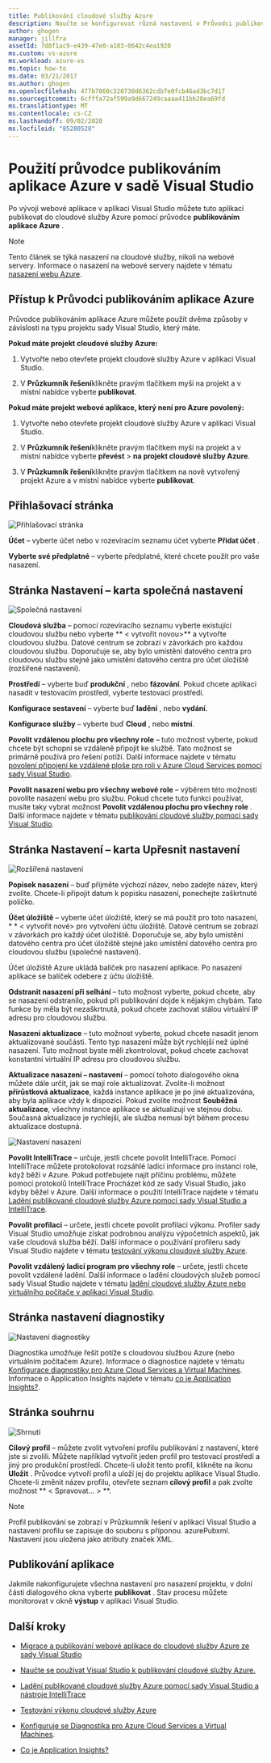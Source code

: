 ```yaml
---
title: Publikování cloudové služby Azure
description: Naučte se konfigurovat různá nastavení v Průvodci publikováním aplikace Azure v nástroji Visual Studio.
author: ghogen
manager: jillfra
assetId: 7d8f1ac9-e439-47e0-a183-0642c4ea1920
ms.custom: vs-azure
ms.workload: azure-vs
ms.topic: how-to
ms.date: 03/21/2017
ms.author: ghogen
ms.openlocfilehash: 477b7860c320730d6362cdb7e0fcb46ad3bc7d17
ms.sourcegitcommit: 6cfffa72af599a9d667249caaaa411bb28ea69fd
ms.translationtype: MT
ms.contentlocale: cs-CZ
ms.lasthandoff: 09/02/2020
ms.locfileid: "85280528"
---
```

# <a name="using-the-visual-studio-publish-azure-application-wizard"></a>Použití průvodce publikováním aplikace Azure v sadě Visual Studio

Po vývoji webové aplikace v aplikaci Visual Studio můžete tuto aplikaci publikovat do cloudové služby Azure pomocí průvodce **publikováním aplikace Azure** .

> [!Note]
> Tento článek se týká nasazení na cloudové služby, nikoli na webové servery. Informace o nasazení na webové servery najdete v tématu [nasazení webu Azure](https://social.msdn.microsoft.com/Search/windowsazure?query=How%20to%20Deploy%20an%20Azure%20Web%20Site&Refinement=138&ac=4#refinementChanges=117&pageNumber=1&showMore=false).

## <a name="accessing-the-publish-azure-application-wizard"></a>Přístup k Průvodci publikováním aplikace Azure

Průvodce publikováním aplikace Azure můžete použít dvěma způsoby v závislosti na typu projektu sady Visual Studio, který máte.

**Pokud máte projekt cloudové služby Azure:**

1. Vytvořte nebo otevřete projekt cloudové služby Azure v aplikaci Visual Studio.

1. V **Průzkumník řešení**klikněte pravým tlačítkem myši na projekt a v místní nabídce vyberte **publikovat**.

**Pokud máte projekt webové aplikace, který není pro Azure povolený:**

1. Vytvořte nebo otevřete projekt cloudové služby Azure v aplikaci Visual Studio.

1. V **Průzkumník řešení**klikněte pravým tlačítkem myši na projekt a v místní nabídce vyberte **převést**  >  **na projekt cloudové služby Azure**.

1. V **Průzkumník řešení**klikněte pravým tlačítkem na nově vytvořený projekt Azure a v místní nabídce vyberte **publikovat**.

## <a name="sign-in-page"></a>Přihlašovací stránka

![Přihlašovací stránka](./media/vs-azure-tools-publish-azure-application-wizard/sign-in.png)

**Účet** – vyberte účet nebo v rozevíracím seznamu účet vyberte **Přidat účet** .

**Vyberte své předplatné** – vyberte předplatné, které chcete použít pro vaše nasazení.

## <a name="settings-page---common-settings-tab"></a>Stránka Nastavení – karta společná nastavení

![Společná nastavení](./media/vs-azure-tools-publish-azure-application-wizard/settings-common-settings.png)

**Cloudová služba** – pomocí rozevíracího seznamu vyberte existující cloudovou službu nebo vyberte ** &lt; vytvořit novou>** a vytvořte cloudovou službu. Datové centrum se zobrazí v závorkách pro každou cloudovou službu. Doporučuje se, aby bylo umístění datového centra pro cloudovou službu stejné jako umístění datového centra pro účet úložiště (rozšířené nastavení).

**Prostředí** – vyberte buď **produkční** , nebo **fázování**. Pokud chcete aplikaci nasadit v testovacím prostředí, vyberte testovací prostředí.

**Konfigurace sestavení** – vyberte buď **ladění** , nebo **vydání**.

**Konfigurace služby** – vyberte buď **Cloud** , nebo **místní**.

**Povolit vzdálenou plochu pro všechny role** – tuto možnost vyberte, pokud chcete být schopni se vzdáleně připojit ke službě. Tato možnost se primárně používá pro řešení potíží. Další informace najdete v tématu [povolení připojení ke vzdálené ploše pro roli v Azure Cloud Services pomocí sady Visual Studio](/azure/cloud-services/cloud-services-role-enable-remote-desktop-visual-studio).

**Povolit nasazení webu pro všechny webové role** – výběrem této možnosti povolíte nasazení webu pro službu. Pokud chcete tuto funkci používat, musíte taky vybrat možnost **Povolit vzdálenou plochu pro všechny role** . Další informace najdete v tématu [publikování cloudové služby pomocí sady Visual Studio](vs-azure-tools-publishing-a-cloud-service.md).

## <a name="settings-page---advanced-settings-tab"></a>Stránka Nastavení – karta Upřesnit nastavení

![Rozšířená nastavení](./media/vs-azure-tools-publish-azure-application-wizard/settings-advanced-settings.png)

**Popisek nasazení** – buď přijměte výchozí název, nebo zadejte název, který zvolíte. Chcete-li připojit datum k popisku nasazení, ponechejte zaškrtnuté políčko.

**Účet úložiště** – vyberte účet úložiště, který se má použít pro toto nasazení, * * &lt; vytvořit nové> pro vytvoření účtu úložiště. Datové centrum se zobrazí v závorkách pro každý účet úložiště. Doporučuje se, aby bylo umístění datového centra pro účet úložiště stejné jako umístění datového centra pro cloudovou službu (společné nastavení).

Účet úložiště Azure ukládá balíček pro nasazení aplikace. Po nasazení aplikace se balíček odebere z účtu úložiště.

**Odstranit nasazení při selhání** – tuto možnost vyberte, pokud chcete, aby se nasazení odstranilo, pokud při publikování dojde k nějakým chybám. Tato funkce by měla být nezaškrtnutá, pokud chcete zachovat stálou virtuální IP adresu pro cloudovou službu.

**Nasazení aktualizace** – tuto možnost vyberte, pokud chcete nasadit jenom aktualizované součásti. Tento typ nasazení může být rychlejší než úplné nasazení. Tuto možnost byste měli zkontrolovat, pokud chcete zachovat konstantní virtuální IP adresu pro cloudovou službu.

**Aktualizace nasazení – nastavení** – pomocí tohoto dialogového okna můžete dále určit, jak se mají role aktualizovat. Zvolíte-li možnost **přírůstková aktualizace**, každá instance aplikace je po jiné aktualizována, aby byla aplikace vždy k dispozici. Pokud zvolíte možnost **Souběžná aktualizace**, všechny instance aplikace se aktualizují ve stejnou dobu. Současná aktualizace je rychlejší, ale služba nemusí být během procesu aktualizace dostupná.

![Nastavení nasazení](./media/vs-azure-tools-publish-azure-application-wizard/deployment-settings.png)

**Povolit IntelliTrace** – určuje, jestli chcete povolit IntelliTrace. Pomocí IntelliTrace můžete protokolovat rozsáhlé ladicí informace pro instanci role, když běží v Azure. Pokud potřebujete najít příčinu problému, můžete pomocí protokolů IntelliTrace Procházet kód ze sady Visual Studio, jako kdyby běžel v Azure. Další informace o použití IntelliTrace najdete v tématu [Ladění publikované cloudové služby Azure pomocí sady Visual Studio a IntelliTrace](./vs-azure-tools-intellitrace-debug-published-cloud-services.md).

**Povolit profilaci** – určete, jestli chcete povolit profilaci výkonu. Profiler sady Visual Studio umožňuje získat podrobnou analýzu výpočetních aspektů, jak vaše cloudová služba běží. Další informace o používání profileru sady Visual Studio najdete v tématu [testování výkonu cloudové služby Azure](./vs-azure-tools-performance-profiling-cloud-services.md).

**Povolit vzdálený ladicí program pro všechny role** – určete, jestli chcete povolit vzdálené ladění. Další informace o ladění cloudových služeb pomocí sady Visual Studio najdete v tématu [ladění cloudové služby Azure nebo virtuálního počítače v aplikaci Visual Studio](./vs-azure-tools-debug-cloud-services-virtual-machines.md).

## <a name="diagnostics-settings-page"></a>Stránka nastavení diagnostiky

![Nastavení diagnostiky](./media/vs-azure-tools-publish-azure-application-wizard/diagnostic-settings.png)

Diagnostika umožňuje řešit potíže s cloudovou službou Azure (nebo virtuálním počítačem Azure). Informace o diagnostice najdete v tématu [Konfigurace diagnostiky pro Azure Cloud Services a Virtual Machines](./vs-azure-tools-diagnostics-for-cloud-services-and-virtual-machines.md). Informace o Application Insights najdete v tématu [co je Application Insights?](/azure/application-insights/app-insights-overview).

## <a name="summary-page"></a>Stránka souhrnu

![Shrnutí](./media/vs-azure-tools-publish-azure-application-wizard/summary.png)

**Cílový profil** – můžete zvolit vytvoření profilu publikování z nastavení, které jste si zvolili. Můžete například vytvořit jeden profil pro testovací prostředí a jiný pro produkční prostředí. Chcete-li uložit tento profil, klikněte na ikonu **Uložit** . Průvodce vytvoří profil a uloží jej do projektu aplikace Visual Studio. Chcete-li změnit název profilu, otevřete seznam **cílový profil** a pak zvolte možnost ** &lt; Spravovat... &gt; **.

   > [!Note]
   > Profil publikování se zobrazí v Průzkumník řešení v aplikaci Visual Studio a nastavení profilu se zapisuje do souboru s příponou. azurePubxml. Nastavení jsou uložena jako atributy značek XML.

## <a name="publishing-your-application"></a>Publikování aplikace

Jakmile nakonfigurujete všechna nastavení pro nasazení projektu, v dolní části dialogového okna vyberte **publikovat** . Stav procesu můžete monitorovat v okně **výstup** v aplikaci Visual Studio.

## <a name="next-steps"></a>Další kroky

- [Migrace a publikování webové aplikace do cloudové služby Azure ze sady Visual Studio](./vs-azure-tools-migrate-publish-web-app-to-cloud-service.md)

- [Naučte se používat Visual Studio k publikování cloudové služby Azure.](./vs-azure-tools-publishing-a-cloud-service.md)

- [Ladění publikované cloudové služby Azure pomocí sady Visual Studio a nástroje IntelliTrace](./vs-azure-tools-intellitrace-debug-published-cloud-services.md)

- [Testování výkonu cloudové služby Azure](./vs-azure-tools-performance-profiling-cloud-services.md)

- [Konfiguruje se Diagnostika pro Azure Cloud Services a Virtual Machines](./vs-azure-tools-diagnostics-for-cloud-services-and-virtual-machines.md).

- [Co je Application Insights?](/azure/application-insights/app-insights-overview)